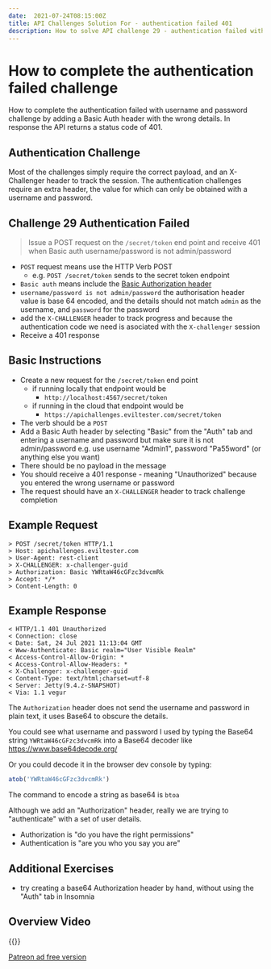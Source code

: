 ```yaml
---
date:  2021-07-24T08:15:00Z
title: API Challenges Solution For - authentication failed 401
description: How to solve API challenge 29 - authentication failed with username and password.
---
```


# How to complete the authentication failed challenge

How to complete the authentication failed with username and password challenge by adding a Basic Auth header with
the wrong details. In response the API returns a status code of 401.

## 	Authentication Challenge

Most of the challenges simply require the correct payload, and an X-Challenger header to track the session. The authentication challenges require an extra header, the value for which can only be obtained with a username and password.

## Challenge 29 Authentication Failed

> Issue a POST request on the `/secret/token` end point and receive 401 when Basic auth username/password is not admin/password

- `POST` request means use the HTTP Verb POST
    - e.g. `POST /secret/token` sends to the secret token endpoint
- `Basic auth` means include the [Basic Authorization header](https://developer.mozilla.org/en-US/docs/Web/HTTP/Authentication)
- `username/password is not admin/password` the authorisation header value is base 64 encoded, and the details should not match `admin` as the username, and `password` for the password
- add the `X-CHALLENGER` header to track progress and because the authentication code we need is asociated with the `X-challenger` session
- Receive a 401 response


## Basic Instructions

- Create a new request for the `/secret/token` end point
    - if running locally that endpoint would be
        - `http://localhost:4567/secret/token`
    - if running in the cloud that endpoint would be
        - `https://apichallenges.eviltester.com/secret/token`
- The verb should be a `POST`
- Add a Basic Auth header by selecting "Basic" from the "Auth" tab and entering a username and password but make sure it is not admin/password e.g. use username "Admin1", password "Pa55word" (or anything else you want)
- There should be no payload in the message
- You should receive a 401 response - meaning "Unauthorized" because you entered the wrong username or password
- The request should have an `X-CHALLENGER` header to track challenge completion

## Example Request

~~~~~~~~
> POST /secret/token HTTP/1.1
> Host: apichallenges.eviltester.com
> User-Agent: rest-client
> X-CHALLENGER: x-challenger-guid
> Authorization: Basic YWRtaW46cGFzc3dvcmRk
> Accept: */*
> Content-Length: 0
~~~~~~~~

## Example Response

~~~~~~~~
< HTTP/1.1 401 Unauthorized
< Connection: close
< Date: Sat, 24 Jul 2021 11:13:04 GMT
< Www-Authenticate: Basic realm="User Visible Realm"
< Access-Control-Allow-Origin: *
< Access-Control-Allow-Headers: *
< X-Challenger: x-challenger-guid
< Content-Type: text/html;charset=utf-8
< Server: Jetty(9.4.z-SNAPSHOT)
< Via: 1.1 vegur
~~~~~~~~

The `Authorization` header does not send the username and password in plain text, it uses Base64 to obscure the details.

You could see what username and password I used by typing the Base64 string `YWRtaW46cGFzc3dvcmRk` into a Base64 decoder like https://www.base64decode.org/

Or you could decode it in the browser dev console by typing:

```javascript
atob('YWRtaW46cGFzc3dvcmRk')
```

The command to encode a string as base64 is `btoa`

Although we add an "Authorization" header, really we are trying to "authenticate" with a set of user details.

- Authorization is "do you have the right permissions"
- Authentication is "are you who you say you are"

## Additional Exercises

- try creating a base64 Authorization header by hand, without using the "Auth" tab in Insomnia


## Overview Video

{{<youtube-embed key="RSQGADU3SLA" title="Solution to failed basic auth challenge">}}

[Patreon ad free version](https://www.patreon.com/posts/54057993)




